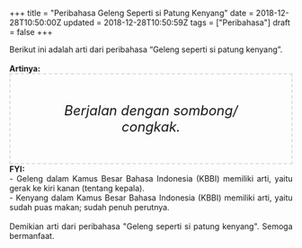 +++
title = "Peribahasa Geleng Seperti si Patung Kenyang"
date = 2018-12-28T10:50:00Z
updated = 2018-12-28T10:50:59Z
tags = ["Peribahasa"]
draft = false
+++

<div dir="ltr" style="text-align: left;" trbidi="on"><div style="text-align: justify;">Berikut ini adalah arti dari peribahasa “Geleng seperti si patung kenyang”.</div><br /><div style="text-align: justify;"><b>Artinya:</b></div><div style="border: 2px dashed #ddd; font-size: 24px; height: auto; margin: 0 auto; padding: 50px; text-align: center; width: auto;"><i>Berjalan dengan sombong/ congkak.</i></div><div style="text-align: justify;"><b>FYI:</b><br />- Geleng dalam Kamus Besar Bahasa Indonesia (KBBI) memiliki arti, yaitu gerak ke kiri kanan (tentang kepala).<br />- Kenyang dalam Kamus Besar Bahasa Indonesia (KBBI) memiliki arti, yaitu sudah puas makan; sudah penuh perutnya.</div><br /><div style="text-align: justify;">Demikian arti dari peribahasa "Geleng seperti si patung kenyang". Semoga bermanfaat. </div></div>
